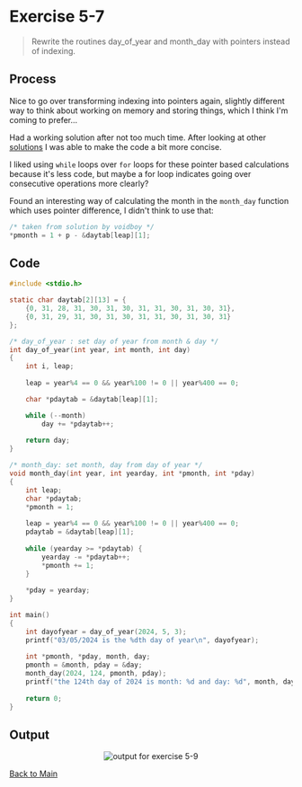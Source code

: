 # Exercise 5-7

> Rewrite the routines day_of_year and month_day with pointers instead of indexing.

## Process
Nice to go over transforming indexing into pointers again, slightly different way to think about working on memory and storing things, which I think I'm coming to prefer...

Had a working solution after not too much time. After looking at other [solutions](https://clc-wiki.net/wiki/K%26R2_solutions:Chapter_5:Exercise_9) I was able to make the code a bit more concise.

I liked using `while` loops over `for` loops for these pointer based calculations because it's less code, but maybe a for loop indicates going over consecutive operations more clearly?

Found an interesting way of calculating the month in the `month_day` function which uses pointer difference,
I didn't think to use that:
```c
/* taken from solution by voidboy */
*pmonth = 1 + p - &daytab[leap][1];
```

## Code
```c
#include <stdio.h>

static char daytab[2][13] = {
	{0, 31, 28, 31, 30, 31, 30, 31, 31, 30, 31, 30, 31},
	{0, 31, 29, 31, 30, 31, 30, 31, 31, 30, 31, 30, 31}
};

/* day_of_year : set day of year from month & day */
int day_of_year(int year, int month, int day)
{
	int i, leap;	
	
	leap = year%4 == 0 && year%100 != 0 || year%400 == 0;

	char *pdaytab = &daytab[leap][1];

	while (--month)
		day += *pdaytab++;
	
	return day;
}

/* month_day: set month, day from day of year */
void month_day(int year, int yearday, int *pmonth, int *pday)
{
	int leap;
	char *pdaytab;
	*pmonth = 1;
	
	leap = year%4 == 0 && year%100 != 0 || year%400 == 0;
	pdaytab = &daytab[leap][1];
	
	while (yearday >= *pdaytab) {
		yearday -= *pdaytab++;
		*pmonth += 1;
	}
	
	*pday = yearday;
}

int main()
{
	int dayofyear = day_of_year(2024, 5, 3);
	printf("03/05/2024 is the %dth day of year\n", dayofyear);
	
	int *pmonth, *pday, month, day;
	pmonth = &month, pday = &day;
	month_day(2024, 124, pmonth, pday);
	printf("the 124th day of 2024 is month: %d and day: %d", month, day);
	
	return 0;
}
```

## Output
<p align="center">
  <image src="../assets/exercise5-9.jpg" alt="output for exercise 5-9" />
</p>

[Back to Main](../readme.md)
